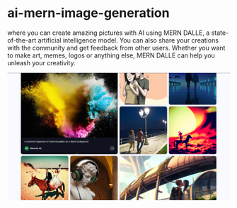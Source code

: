 # ai-mern-image-generation
 where you can create amazing pictures with AI using MERN DALLE, a state-of-the-art artificial intelligence model. You can also share your creations with the community and get feedback from other users. Whether you want to make art, memes, logos or anything else, MERN DALLE can help you unleash your creativity. <br/>

<img src="https://github.com/mehmet5643/ai-mern-image-generation/blob/master/client/src/assets/image.png"/>
